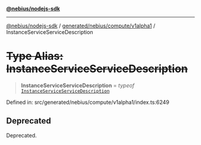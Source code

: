 [**@nebius/nodejs-sdk**](../../../../../README.md)

***

[@nebius/nodejs-sdk](../../../../../README.md) / [generated/nebius/compute/v1alpha1](../README.md) / InstanceServiceServiceDescription

# ~~Type Alias: InstanceServiceServiceDescription~~

> **InstanceServiceServiceDescription** = *typeof* [`InstanceServiceServiceDescription`](../variables/InstanceServiceServiceDescription.md)

Defined in: src/generated/nebius/compute/v1alpha1/index.ts:6249

## Deprecated

Deprecated.
